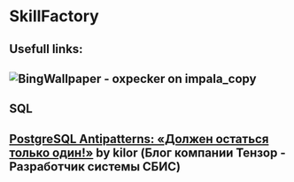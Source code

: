 # SkillFactory
## Usefull links:<br>
![BingWallpaper - oxpecker on impala_copy](https://github.com/AlexChanin/skillfactory/assets/61138564/f5876757-d7b9-4a5c-8f5f-3ce9abc36c7a)
<br>
---

## SQL

[PostgreSQL Antipatterns: «Должен остаться только один!»](https://habr.com/ru/companies/tensor/articles/513324/) by kilor (Блог компании Тензор - Разработчик системы СБИС)
<br>
---
